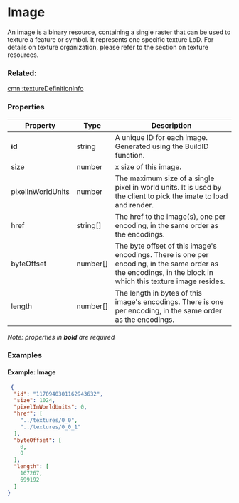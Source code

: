 # Image

An image is a binary resource, containing a single raster that can be used to texture a feature or symbol. It represents one specific texture LoD. For details on texture organization, please refer to the section on texture resources.

### Related:

[cmn::textureDefinitionInfo](textureDefinitionInfo.cmn.md)
### Properties

| Property | Type | Description |
| --- | --- | --- |
| **id** | string | A unique ID for each image. Generated using the BuildID function. |
| size | number | x size of this image. |
| pixelInWorldUnits | number | The maximum size of a single pixel in world units. It is used by the client to pick the imate to load and render. |
| href | string[] | The href to the image(s), one per encoding, in the same order as the encodings. |
| byteOffset | number[] | The byte offset of this image's encodings. There is one per encoding, in the same order as the encodings, in the block in which this texture image resides. |
| length | number[] | The length in bytes of this image's encodings. There is one per encoding, in the same order as the encodings. |

*Note: properties in **bold** are required*

### Examples 

#### Example: Image 

```json
 {
  "id": "1170940301162943632",
  "size": 1024,
  "pixelInWorldUnits": 0,
  "href": [
    "../textures/0_0",
    "../textures/0_0_1"
  ],
  "byteOffset": [
    0,
    0
  ],
  "length": [
    167267,
    699192
  ]
} 
```

